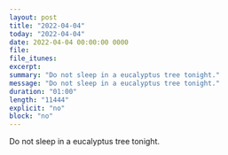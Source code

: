 ```yaml
---
layout: post
title: "2022-04-04"
today: "2022-04-04"
date: 2022-04-04 00:00:00 0000
file:
file_itunes:
excerpt:
summary: "Do not sleep in a eucalyptus tree tonight."
message: "Do not sleep in a eucalyptus tree tonight."
duration: "01:00"
length: "11444"
explicit: "no"
block: "no"
---
```

Do not sleep in a eucalyptus tree tonight.

